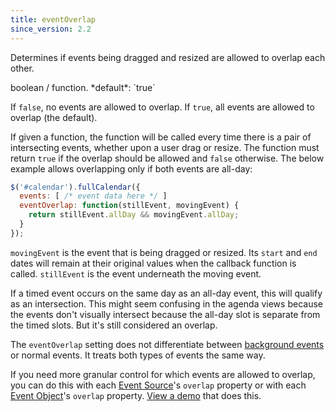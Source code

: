 ```yaml
---
title: eventOverlap
since_version: 2.2
---
```


Determines if events being dragged and resized are allowed to overlap each other.

<div class='spec' markdown='1'>
boolean / function. *default*: `true`
</div>

If `false`, no events are allowed to overlap. If `true`, all events are allowed to overlap (the default).

If given a function, the function will be called every time there is a pair of intersecting events, whether upon a user drag or resize. The function must return `true` if the overlap should be allowed and `false` otherwise. The below example allows overlapping only if both events are all-day:

```js
$('#calendar').fullCalendar({
  events: [ /* event data here */ ]
  eventOverlap: function(stillEvent, movingEvent) {
    return stillEvent.allDay && movingEvent.allDay;
  }
});
```

`movingEvent` is the event that is being dragged or resized. Its `start` and `end` dates will remain at their original values when the callback function is called. `stillEvent` is the event underneath the moving event.

If a timed event occurs on the same day as an all-day event, this will qualify as an intersection. This might seem confusing in the agenda views because the events don't visually intersect because the all-day slot is separate from the timed slots. But it's still considered an overlap.

The `eventOverlap` setting does not differentiate between [background events](background-events) or normal events. It treats both types of events the same way.

If you need more granular control for which events are allowed to overlap, you can do this with each [Event Source](event-source-object)'s `overlap` property or with each [Event Object](event-object)'s `overlap` property. [View a demo](event-constraint-demo) that does this.
